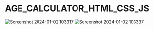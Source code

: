 # AGE_CALCULATOR_HTML_CSS_JS
![Screenshot 2024-01-02 103317](https://github.com/Amisha0971/AGE-CALCULATOR-HTML-CSS/assets/136344215/3c6937f4-1b08-42f5-bbdc-12780d66db18)
![Screenshot 2024-01-02 103337](https://github.com/Amisha0971/AGE-CALCULATOR-HTML-CSS/assets/136344215/6faef963-cce6-41e8-94ee-2a828457abf5)
